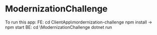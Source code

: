 # ModernizationChallenge

To run this app:
FE: cd ClientApp\mordernization-challenge npm install -> npm start
BE: cd \ModernizationChallenge dotnet run

